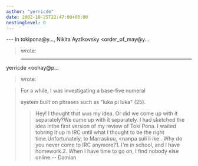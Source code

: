```yaml
---
author: "yerricde"
date: 2002-10-25T22:47:00+00:00
nestinglevel: 0
---
```

\---
 In tokipona@y..., Nikita Ayzikovsky <order\_of\_may@y...
> wrote:

> ---
 yerricde <oohay@p...
> wrote:

>> 
> For a while, I was investigating a base-five numeral
> 
> system built on phrases such as "luka pi luka" (25).
>> Hey! I thought that was my idea. Or did we come up with it
> separately?We came up with it separately. I had sketched the idea inthe first version of my review of Toki Pona. I waited tobring it up in IRC until what I thought to be the right time.Unfortunately, to Marraskuu, <nanpa suli li ike
>.
> Why do you never come to IRC anymore?1. I'm in school, and I have homework.2. When I have time to go on, I find nobody else online.--
Damian